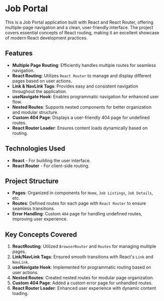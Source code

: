 # Job Portal

This is a Job Portal application built with React and React Router, offering multiple-page navigation and a clean, user-friendly interface. The project covers essential concepts of React routing, making it an excellent showcase of modern React development practices.

## Features

- **Multiple Page Routing**: Efficiently handles multiple routes for seamless navigation.
- **React Routing**: Utilizes `React Router` to manage and display different pages based on user actions.
- **Link & NavLink Tags**: Provides easy and consistent navigation throughout the application.
- **useNavigate Hook**: Enables programmatic navigation for enhanced user flow.
- **Nested Routes**: Supports nested components for better organization and modular structure.
- **Custom 404 Page**: Displays a user-friendly 404 page for undefined routes.
- **React Router Loader**: Ensures content loads dynamically based on routing.

## Technologies Used

- **React** - For building the user interface.
- **React Router** - For client-side routing.

## Project Structure

- **Pages**: Organized in components for `Home`, `Job Listings`, `Job Details`, etc.
- **Routes**: Defined routes for each page with `React Router` to ensure seamless transitions.
- **Error Handling**: Custom `404` page for handling undefined routes, improving user experience.

## Key Concepts Covered

1. **ReactRouting**: Utilized `BrowserRouter` and `Routes` for managing multiple pages.
2. **Link/NavLink Tags**: Ensured smooth transitions with React's `Link` and `NavLink`.
3. **useNavigate Hook**: Implemented for programmatic routing based on user actions.
4. **Nested Routes**: Created nested routes for modular page organization.
5. **Custom 404 Page**: Added a custom error page for unhandled routes.
6. **React Router Loader**: Enhanced user experience with dynamic content loading.

